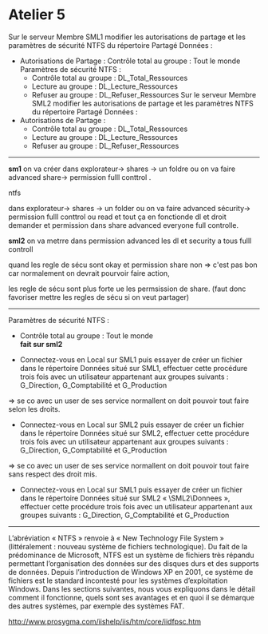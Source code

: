 # Atelier 5

Sur le serveur Membre SML1 modifier les autorisations de partage et les paramètres de sécurité NTFS du répertoire Partagé Données :
  - Autorisations de Partage : 
     Contrôle total au groupe : Tout le monde
  Paramètres de sécurité NTFS : 
    - Contrôle total au groupe : DL_Total_Ressources
    - Lecture au groupe :  DL_Lecture_Ressources
    - Refuser au groupe : DL_Refuser_Ressources
Sur le serveur Membre SML2 modifier les autorisations de partage et les paramètres NTFS du répertoire Partagé Données :
  - Autorisations de Partage : 
    -  Contrôle total au groupe : DL_Total_Ressources
    -  Lecture au groupe : DL_Lecture_Ressources
    - Refuser au groupe : DL_Refuser_Ressources


------

**sm1**
on va créer dans explorateur-> shares -> un foldre ou on va faire advanced share-> permission fulll conttrol .

ntfs  

dans explorateur-> shares -> un folder ou on va faire advanced sécurity-> permission fulll conttrol ou read et tout ça en fonctionde dl et droit demander et permission dans share advanced everyone full controlle.

**sml2**
on va metrre dans permission advanced les dl et security a tous fulll controll


quand les regle de sécu sont okay et permission share non  => c'est pas bon car normalement on devrait pourvoir faire action, 

les regle de sécu sont plus forte ue les permsission de share. (faut donc favoriser mettre les regles de sécu si on veut partager) 

------


Paramètres de sécurité NTFS : 
 - Contrôle total au groupe : Tout le monde </br>
**fait sur sml2**

- Connectez-vous en Local sur SML1 puis essayer de créer un fichier dans le répertoire Données situé sur SML1, effectuer cette procédure trois fois avec un utilisateur appartenant aux groupes suivants : G_Direction, G_Comptabilité et G_Production

=> se co avec un user de ses service normallent on doit pouvoir tout faire selon les droits.

- Connectez-vous en Local sur SML2 puis essayer de créer un fichier dans le répertoire Données situé sur SML2, effectuer cette procédure trois fois avec un utilisateur appartenant aux groupes suivants : G_Direction, G_Comptabilité et G_Production 


=> se co avec un user de ses service normallent on doit pouvoir tout faire sans respect des droit mis.

- Connectez-vous en Local sur SML1 puis essayer de créer un fichier dans le répertoire Données situé sur SML2 « \\SML2\Donnees », effectuer cette procédure trois fois avec un utilisateur appartenant aux groupes suivants : G_Direction, G_Comptabilité et G_Production 

------------
L’abréviation « NTFS » renvoie à « New Technology File System » (littéralement : nouveau système de fichiers technologique). Du fait de la prédominance de Microsoft, NTFS est un système de fichiers très répandu permettant l’organisation des données sur des disques durs et des supports de données. Depuis l’introduction de Windows XP en 2001, ce système de fichiers est le standard incontesté pour les systèmes d’exploitation Windows. Dans les sections suivantes, nous vous expliquons dans le détail comment il fonctionne, quels sont ses avantages et en quoi il se démarque des autres systèmes, par exemple des systèmes FAT.

http://www.prosygma.com/iishelp/iis/htm/core/iidfpsc.htm 
